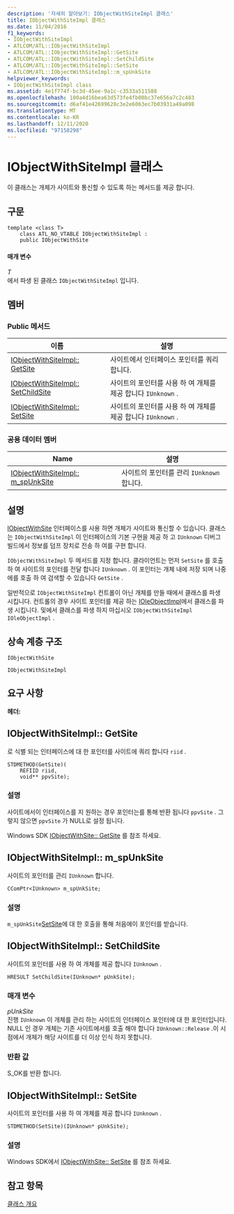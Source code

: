 ```yaml
---
description: '자세히 알아보기: IObjectWithSiteImpl 클래스'
title: IObjectWithSiteImpl 클래스
ms.date: 11/04/2016
f1_keywords:
- IObjectWithSiteImpl
- ATLCOM/ATL::IObjectWithSiteImpl
- ATLCOM/ATL::IObjectWithSiteImpl::GetSite
- ATLCOM/ATL::IObjectWithSiteImpl::SetChildSite
- ATLCOM/ATL::IObjectWithSiteImpl::SetSite
- ATLCOM/ATL::IObjectWithSiteImpl::m_spUnkSite
helpviewer_keywords:
- IObjectWithSiteImpl class
ms.assetid: 4e1f774f-bc3d-45ee-9a1c-c3533a511588
ms.openlocfilehash: 100a4d16bea63d573fe4fb00bc37e656a7c2c483
ms.sourcegitcommit: d6af41e42699628c3e2e6063ec7b03931a49a098
ms.translationtype: MT
ms.contentlocale: ko-KR
ms.lasthandoff: 12/11/2020
ms.locfileid: "97158298"
---
```

# <a name="iobjectwithsiteimpl-class"></a>IObjectWithSiteImpl 클래스

이 클래스는 개체가 사이트와 통신할 수 있도록 하는 메서드를 제공 합니다.

## <a name="syntax"></a>구문

```
template <class T>
    class ATL_NO_VTABLE IObjectWithSiteImpl :
    public IObjectWithSite
```

#### <a name="parameters"></a>매개 변수

*T*<br/>
에서 파생 된 클래스 `IObjectWithSiteImpl` 입니다.

## <a name="members"></a>멤버

### <a name="public-methods"></a>Public 메서드

|이름|설명|
|----------|-----------------|
|[IObjectWithSiteImpl:: GetSite](#getsite)|사이트에서 인터페이스 포인터를 쿼리 합니다.|
|[IObjectWithSiteImpl:: SetChildSite](#setchildsite)|사이트의 포인터를 사용 하 여 개체를 제공 합니다 `IUnknown` .|
|[IObjectWithSiteImpl:: SetSite](#setsite)|사이트의 포인터를 사용 하 여 개체를 제공 합니다 `IUnknown` .|

### <a name="public-data-members"></a>공용 데이터 멤버

|Name|설명|
|----------|-----------------|
|[IObjectWithSiteImpl:: m_spUnkSite](#m_spunksite)|사이트의 포인터를 관리 `IUnknown` 합니다.|

## <a name="remarks"></a>설명

[IObjectWithSite](/windows/win32/api/ocidl/nn-ocidl-iobjectwithsite) 인터페이스를 사용 하면 개체가 사이트와 통신할 수 있습니다. 클래스는 `IObjectWithSiteImpl` 이 인터페이스의 기본 구현을 제공 하 고 `IUnknown` 디버그 빌드에서 정보를 덤프 장치로 전송 하 여를 구현 합니다.

`IObjectWithSiteImpl` 두 메서드를 지정 합니다. 클라이언트는 먼저 `SetSite` 를 호출 하 여 사이트의 포인터를 전달 합니다 `IUnknown` . 이 포인터는 개체 내에 저장 되며 나중에를 호출 하 여 검색할 수 있습니다 `GetSite` .

일반적으로 `IObjectWithSiteImpl` 컨트롤이 아닌 개체를 만들 때에서 클래스를 파생 시킵니다. 컨트롤의 경우 사이트 포인터를 제공 하는 [IOleObjectImpl](../../atl/reference/ioleobjectimpl-class.md)에서 클래스를 파생 시킵니다. 및에서 클래스를 파생 하지 마십시오 `IObjectWithSiteImpl` `IOleObjectImpl` .

## <a name="inheritance-hierarchy"></a>상속 계층 구조

`IObjectWithSite`

`IObjectWithSiteImpl`

## <a name="requirements"></a>요구 사항

**헤더:**

## <a name="iobjectwithsiteimplgetsite"></a><a name="getsite"></a> IObjectWithSiteImpl:: GetSite

로 식별 되는 인터페이스에 대 한 포인터를 사이트에 쿼리 합니다 `riid` .

```
STDMETHOD(GetSite)(
    REFIID riid,
    void** ppvSite);
```

### <a name="remarks"></a>설명

사이트에서이 인터페이스를 지 원하는 경우 포인터는를 통해 반환 됩니다 `ppvSite` . 그렇지 않으면 `ppvSite` 가 NULL로 설정 됩니다.

Windows SDK [IObjectWithSite:: GetSite](/windows/win32/api/ocidl/nf-ocidl-iobjectwithsite-getsite) 를 참조 하세요.

## <a name="iobjectwithsiteimplm_spunksite"></a><a name="m_spunksite"></a> IObjectWithSiteImpl:: m_spUnkSite

사이트의 포인터를 관리 `IUnknown` 합니다.

```
CComPtr<IUnknown> m_spUnkSite;
```

### <a name="remarks"></a>설명

`m_spUnkSite`[SetSite](#setsite)에 대 한 호출을 통해 처음에이 포인터를 받습니다.

## <a name="iobjectwithsiteimplsetchildsite"></a><a name="setchildsite"></a> IObjectWithSiteImpl:: SetChildSite

사이트의 포인터를 사용 하 여 개체를 제공 합니다 `IUnknown` .

```
HRESULT SetChildSite(IUnknown* pUnkSite);
```

### <a name="parameters"></a>매개 변수

*pUnkSite*<br/>
진행 `IUnknown` 이 개체를 관리 하는 사이트의 인터페이스 포인터에 대 한 포인터입니다. NULL 인 경우 개체는 기존 사이트에서를 호출 해야 합니다 `IUnknown::Release` .이 시점에서 개체가 해당 사이트를 더 이상 인식 하지 못합니다.

### <a name="return-value"></a>반환 값

S_OK를 반환 합니다.

## <a name="iobjectwithsiteimplsetsite"></a><a name="setsite"></a> IObjectWithSiteImpl:: SetSite

사이트의 포인터를 사용 하 여 개체를 제공 합니다 `IUnknown` .

```
STDMETHOD(SetSite)(IUnknown* pUnkSite);
```

### <a name="remarks"></a>설명

Windows SDK에서 [IObjectWithSite:: SetSite](/windows/win32/api/ocidl/nf-ocidl-iobjectwithsite-setsite) 를 참조 하세요.

## <a name="see-also"></a>참고 항목

[클래스 개요](../../atl/atl-class-overview.md)

